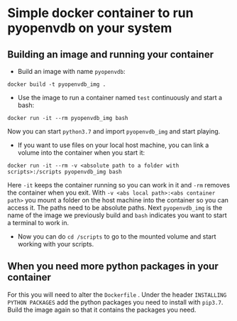 
# Simple docker container to run pyopenvdb on your system



## Building an image and running your container

- Build an image with name ```pyopenvdb```:
```
docker build -t pyopenvdb_img .
```
- Use the image to run a container named ```test``` continuously and start a bash:
```
docker run -it --rm pyopenvdb_img bash
```
Now you can start ```python3.7``` and import ```pyopenvdb_img``` and start playing.
- If you want to use files on your local host machine, you can link a volume into the container when you start it:
```
docker run -it --rm -v <absolute path to a folder with scripts>:/scripts pyopenvdb_img bash
```
Here ```-it``` keeps the container running so you can work in it and ```-rm``` removes the container when you exit. With ```-v <abs local path>:<abs container path>``` you mount a folder on the host machine into the container so you can access it. The paths need to be absolute paths. Next ```pyopenvdb_img``` is the name of the image we previously build and ```bash``` indicates you want to start a terminal to work in.
- Now you can do ```cd /scripts``` to go to the mounted volume and start working with your scripts.


## When you need more python packages in your container
For this you will need to alter the ```Dockerfile``` . Under the header ```INSTALLING PYTHON PACKAGES``` add the python packages you need to install with ```pip3.7```. Build the image again so that it contains the packages you need.




